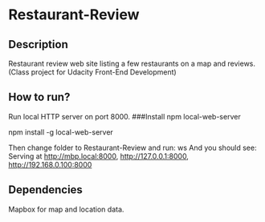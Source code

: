 # Restaurant-Review

## Description
Restaurant review web site listing a few restaurants on a map and reviews.
(Class project for Udacity Front-End Development)

## How to run?
Run local HTTP server on port 8000.
###Install npm local-web-server

npm install -g local-web-server

Then change folder to Restaurant-Review and run:
ws 
And you should see:
Serving at http://mbp.local:8000, http://127.0.0.1:8000, http://192.168.0.100:8000

## Dependencies
Mapbox for map and location data.
